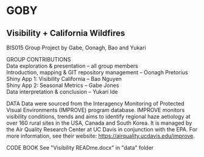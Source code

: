 # GOBY
## Visibility + California Wildfires
BIS015 Group Project by Gabe, Oonagh, Bao and Yukari

GROUP CONTRIBUTIONS  
Data exploration & presentation – all group members  
Introduction, mapping & GIT repository management – Oonagh Pretorius  
Shiny App 1: Visibility California – Bao Nguyen  
Shiny App 2: Seasonal Metrics – Gabe Jones  
Data interpretation & conclusion – Yukari Ide
	
DATA
Data were sourced from the Interagency Monitoring of Protected Visual Environments (IMPROVE) program database. IMPROVE monitors visibility conditions, trends and aims to identify regional haze aetiology at over 160 rural sites in the USA, Canada and South Korea. It is managed by the Air Quality Research Center at UC Davis in conjunction with the EPA. For more information, see their website: https://airquality.ucdavis.edu/improve.

CODE BOOK
See "Visibility READme.docx" in "data" folder

